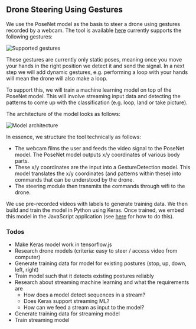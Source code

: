 ## Drone Steering Using Gestures

We use the PoseNet model as the basis to steer a drone using gestures recorded by a webcam. The tool is available [here](https://drone-steering.azurewebsites.net/webcam.html) currently supports the following gestures:

![Supported gestures](https://drone-steering.azurewebsites.net/images/summary.png)

These gestures are currently only static poses, meaning once you move your hands in the right position we detect it and send the signal. In a next step we will add dynamic gestures, e.g. performing a loop with your hands will mean the drone will also make a loop.

To support this, we will train a machine learning model on top of the PoseNet model. This will involve streaming input data and detecting the patterns to come up with the classification (e.g. loop, land or take picture).

The architecture of the model looks as follows:

![Model architecture](https://drone-steering.azurewebsites.net/images/architecture.png)

In essence, we structure the tool technically as follows:
* The webcam films the user and feeds the video signal to the PoseNet model. The PoseNet model outputs x/y coordinates of various body parts.
* These x/y coordinates are the input into a GestureDetection model. This model translates the x/y coordinates (and patterns within these) into commands that can be understood by the drone.
* The steering module then transmits the commands through wifi to the drone.

We use pre-recorded videos with labels to generate training data. We then build and train the model in Python using Keras. Once trained, we embed this model in the JavaScript application (see [here](https://js.tensorflow.org/tutorials/import-saved-model.html) for how to do this).


### Todos
* Make Keras model work in tensorflow.js
* Research drone models (criteria: easy to steer / access video from computer)
* Generate training data for model for existing postures (stop, up, down, left, right)
* Train model such that it detects existing postures reliably
* Research about streaming machine learning and what the requirements are
  * How does a model detect sequences in a stream?
  * Does Keras support streaming ML?
  * How can we feed a stream as input to the model?
* Generate training data for streaming model
* Train streaming model